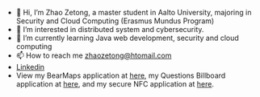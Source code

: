 - 👋 Hi, I’m Zhao Zetong, a master student in Aalto University, majoring in Security and Cloud Computing (Erasmus Mundus Program)
- 👀 I’m interested in distributed system and cybersecurity.
- 🌱 I’m currently learning Java web development, security and cloud computing
- 📫 How to reach me zhaozetong@htomail.com
- [Linkedin](https://www.linkedin.com/in/zetong-zhao-3286b71b8/)
- View my BearMaps application at [here](https://github.com/Agachily/Bear-Maps), my Questions Billboard application at [here](https://github.com/Agachily/Web-Software-Development/tree/master/Project%202), and my secure NFC application at [here](https://github.com/Agachily/Network-Security-Project1).

<!---
Agachily/Agachily is a ✨ special ✨ repository because its `README.md` (this file) appears on your GitHub profile.
You can click the Preview link to take a look at your changes.
--->
